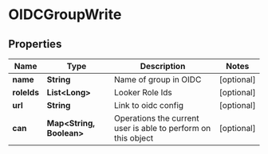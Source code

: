 
# OIDCGroupWrite

## Properties
Name | Type | Description | Notes
------------ | ------------- | ------------- | -------------
**name** | **String** | Name of group in OIDC |  [optional]
**roleIds** | **List&lt;Long&gt;** | Looker Role Ids |  [optional]
**url** | **String** | Link to oidc config |  [optional]
**can** | **Map&lt;String, Boolean&gt;** | Operations the current user is able to perform on this object |  [optional]



